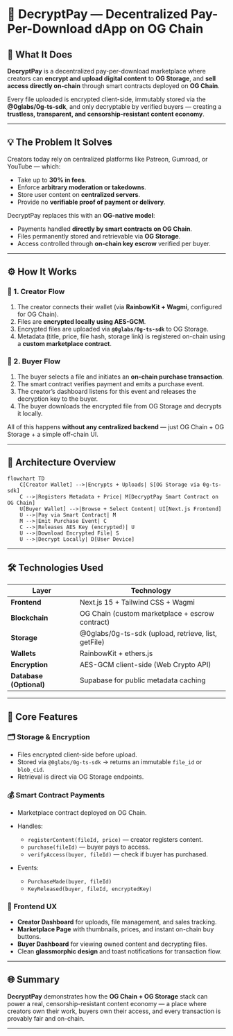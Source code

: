 

# 🔐 **DecryptPay — Decentralized Pay-Per-Download dApp on OG Chain**

## 🚀 **What It Does**

**DecryptPay** is a decentralized pay-per-download marketplace where creators can **encrypt and upload digital content** to **OG Storage**, and **sell access directly on-chain** through smart contracts deployed on **OG Chain**.

Every file uploaded is encrypted client-side, immutably stored via the **@0glabs/0g-ts-sdk**, and only decryptable by verified buyers — creating a **trustless, transparent, and censorship-resistant content economy**.

---

## 💡 **The Problem It Solves**

Creators today rely on centralized platforms like Patreon, Gumroad, or YouTube — which:

* Take up to **30% in fees**.
* Enforce **arbitrary moderation or takedowns**.
* Store user content on **centralized servers**.
* Provide no **verifiable proof of payment or delivery**.

DecryptPay replaces this with an **OG-native model**:

* Payments handled **directly by smart contracts on OG Chain**.
* Files permanently stored and retrievable via **OG Storage**.
* Access controlled through **on-chain key escrow** verified per buyer.

---

## ⚙️ **How It Works**

### 🔹 1. Creator Flow

1. The creator connects their wallet (via **RainbowKit + Wagmi**, configured for OG Chain).
2. Files are **encrypted locally using AES-GCM**.
3. Encrypted files are uploaded via **`@0glabs/0g-ts-sdk`** to OG Storage.
4. Metadata (title, price, file hash, storage link) is registered on-chain using a **custom marketplace contract**.

### 🔹 2. Buyer Flow

1. The buyer selects a file and initiates an **on-chain purchase transaction**.
2. The smart contract verifies payment and emits a purchase event.
3. The creator’s dashboard listens for this event and releases the decryption key to the buyer.
4. The buyer downloads the encrypted file from OG Storage and decrypts it locally.

All of this happens **without any centralized backend** — just OG Chain + OG Storage + a simple off-chain UI.

---

## 🧩 **Architecture Overview**

```mermaid
flowchart TD
    C[Creator Wallet] -->|Encrypts + Uploads| S[OG Storage via 0g-ts-sdk]
    C -->|Registers Metadata + Price| M[DecryptPay Smart Contract on OG Chain]
    U[Buyer Wallet] -->|Browse + Select Content| UI[Next.js Frontend]
    U -->|Pay via Smart Contract| M
    M -->|Emit Purchase Event| C
    C -->|Releases AES Key (encrypted)| U
    U -->|Download Encrypted File| S
    U -->|Decrypt Locally| D[User Device]
```

---

## 🛠️ **Technologies Used**

| Layer                   | Technology                                          |
| ----------------------- | --------------------------------------------------- |
| **Frontend**            | Next.js 15 + Tailwind CSS + Wagmi                   |
| **Blockchain**          | OG Chain (custom marketplace + escrow contract)     |
| **Storage**             | @0glabs/0g-ts-sdk (upload, retrieve, list, getFile) |
| **Wallets**             | RainbowKit + ethers.js                              |
| **Encryption**          | AES-GCM client-side (Web Crypto API)                |
| **Database (Optional)** | Supabase for public metadata caching                |

---

## 🧠 **Core Features**

### 🗂️ **Storage & Encryption**

* Files encrypted client-side before upload.
* Stored via `@0glabs/0g-ts-sdk` → returns an immutable `file_id` or `blob_cid`.
* Retrieval is direct via OG Storage endpoints.

### 💰 **Smart Contract Payments**

* Marketplace contract deployed on OG Chain.
* Handles:

  * `registerContent(fileId, price)` — creator registers content.
  * `purchase(fileId)` — buyer pays to access.
  * `verifyAccess(buyer, fileId)` — check if buyer has purchased.
* Events:

  * `PurchaseMade(buyer, fileId)`
  * `KeyReleased(buyer, fileId, encryptedKey)`

### 🎨 **Frontend UX**

* **Creator Dashboard** for uploads, file management, and sales tracking.
* **Marketplace Page** with thumbnails, prices, and instant on-chain buy buttons.
* **Buyer Dashboard** for viewing owned content and decrypting files.
* Clean **glassmorphic design** and toast notifications for transaction flow.

---

## 🌐 **Summary**

**DecryptPay** demonstrates how the **OG Chain + OG Storage** stack can power a real, censorship-resistant content economy —
a place where creators own their work, buyers own their access, and every transaction is provably fair and on-chain.

---
